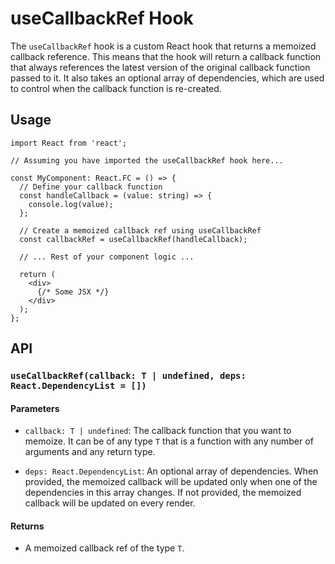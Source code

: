 # useCallbackRef Hook

The `useCallbackRef` hook is a custom React hook that returns a memoized callback reference. This means that the hook will return a callback function that always references the latest version of the original callback function passed to it. It also takes an optional array of dependencies, which are used to control when the callback function is re-created.

## Usage

```tsx
import React from 'react';

// Assuming you have imported the useCallbackRef hook here...

const MyComponent: React.FC = () => {
  // Define your callback function
  const handleCallback = (value: string) => {
    console.log(value);
  };

  // Create a memoized callback ref using useCallbackRef
  const callbackRef = useCallbackRef(handleCallback);

  // ... Rest of your component logic ...

  return (
    <div>
      {/* Some JSX */}
    </div>
  );
};
```

## API

### `useCallbackRef(callback: T | undefined, deps: React.DependencyList = [])`

#### Parameters

- `callback: T | undefined`: The callback function that you want to memoize. It can be of any type `T` that is a function with any number of arguments and any return type.

- `deps: React.DependencyList`: An optional array of dependencies. When provided, the memoized callback will be updated only when one of the dependencies in this array changes. If not provided, the memoized callback will be updated on every render.

#### Returns

- A memoized callback ref of the type `T`.
